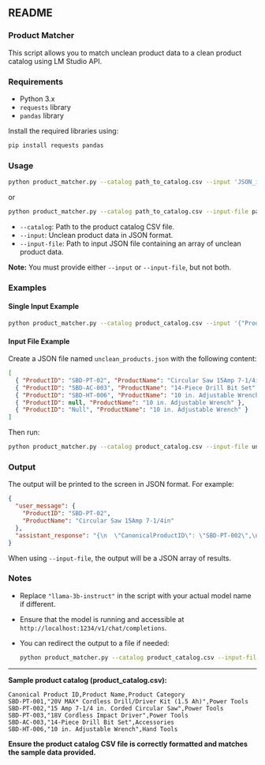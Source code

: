 ## README

### Product Matcher

This script allows you to match unclean product data to a clean product catalog using LM Studio API.

### Requirements

- Python 3.x
- `requests` library
- `pandas` library

Install the required libraries using:

```bash
pip install requests pandas
```

### Usage

```bash
python product_matcher.py --catalog path_to_catalog.csv --input 'JSON_input'
```

or

```bash
python product_matcher.py --catalog path_to_catalog.csv --input-file path_to_input.json
```

- `--catalog`: Path to the product catalog CSV file.
- `--input`: Unclean product data in JSON format.
- `--input-file`: Path to input JSON file containing an array of unclean product data.

**Note:** You must provide either `--input` or `--input-file`, but not both.

### Examples

#### Single Input Example

```bash
python product_matcher.py --catalog product_catalog.csv --input '{"ProductID": "SBD-PT-02", "ProductName": "Circular Saw 15Amp 7-1/4in"}'
```

#### Input File Example

Create a JSON file named `unclean_products.json` with the following content:

```json
[
  { "ProductID": "SBD-PT-02", "ProductName": "Circular Saw 15Amp 7-1/4in" },
  { "ProductID": "SBD-AC-003", "ProductName": "14-Piece Drill Bit Set" },
  { "ProductID": "SBD-HT-006", "ProductName": "10 in. Adjustable Wrench" },
  { "ProductID": null, "ProductName": "10 in. Adjustable Wrench" },
  { "ProductID": "Null", "ProductName": "10 in. Adjustable Wrench" }
]
```

Then run:

```bash
python product_matcher.py --catalog product_catalog.csv --input-file unclean_products.json
```


### Output

The output will be printed to the screen in JSON format. For example:

```json
{
  "user_message": {
    "ProductID": "SBD-PT-02",
    "ProductName": "Circular Saw 15Amp 7-1/4in"
  },
  "assistant_response": "{\n  \"CanonicalProductID\": \"SBD-PT-002\",\n  \"ConfidenceScore\": 0.95\n}"
}
```

When using `--input-file`, the output will be a JSON array of results.

### Notes

- Replace `"llama-3b-instruct"` in the script with your actual model name if different.
- Ensure that the model is running and accessible at `http://localhost:1234/v1/chat/completions`.
- You can redirect the output to a file if needed:

  ```bash
  python product_matcher.py --catalog product_catalog.csv --input-file unclean_products.json > results.json
  ```

---

**Sample product catalog (product_catalog.csv):**

```
Canonical Product ID,Product Name,Product Category
SBD-PT-001,"20V MAX* Cordless Drill/Driver Kit (1.5 Ah)",Power Tools
SBD-PT-002,"15 Amp 7-1/4 in. Corded Circular Saw",Power Tools
SBD-PT-003,"18V Cordless Impact Driver",Power Tools
SBD-AC-003,"14-Piece Drill Bit Set",Accessories
SBD-HT-006,"10 in. Adjustable Wrench",Hand Tools
```

**Ensure the product catalog CSV file is correctly formatted and matches the sample data provided.**


